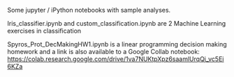 Some jupyter / iPython notebooks with sample analyses.

Iris_classifier.ipynb and custom_classification.ipynb are 2 Machine Learning exercises in classification

Spyros_Prot_DecMakingHW1.ipynb is a linear programming decision making homework and a link is also available to a Google Collab notebook: https://colab.research.google.com/drive/1va7NUKtpXpz6saamlUrqQj_vc5Ei6KZa
